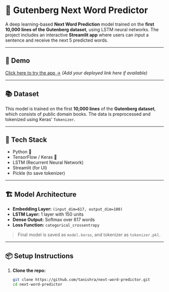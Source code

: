 # 🧠 Gutenberg Next Word Predictor

A deep learning-based **Next Word Prediction** model trained on the **first 10,000 lines of the Gutenberg dataset**, using LSTM neural networks. The project includes an interactive **Streamlit app** where users can input a sentence and receive the next 5 predicted words.

---

## 🚀 Demo

[Click here to try the app →](#) *(Add your deployed link here if available)*

---

## 📚 Dataset

This model is trained on the first **10,000 lines** of the **Gutenberg dataset**, which consists of public domain books. The data is preprocessed and tokenized using Keras' `Tokenizer`.

---

## 🧰 Tech Stack

- Python 🐍
- TensorFlow / Keras 🔧
- LSTM (Recurrent Neural Network)
- Streamlit (for UI)
- Pickle (to save tokenizer)

---

## 🏗️ Model Architecture

- **Embedding Layer:** `(input_dim=617, output_dim=100)`
- **LSTM Layer:** 1 layer with 150 units 
- **Dense Output:** Softmax over 617 words
- **Loss Function:** `categorical_crossentropy`

> Final model is saved as `model.keras`, and tokenizer as `tokenizer.pkl`.

---

## 📦 Setup Instructions

1. **Clone the repo:**

   ```bash
   git clone https://github.com/tanishra/next-word-predictor.git
   cd next-word-predictor
   `````
